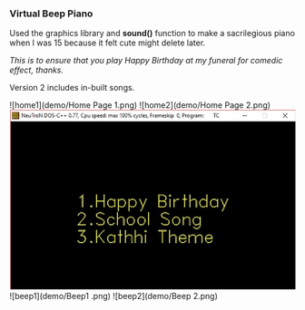 ### Virtual Beep Piano

Used the graphics library and **sound()** function to make a sacrilegious piano when I was 15 because it felt cute might delete later.

_This is to ensure that you play Happy Birthday at my funeral for comedic effect, thanks._

Version 2 includes in-built songs. 


![home1](demo/Home Page 1.png)
![home2](demo/Home Page 2.png)
![menu](demo/Menu.jpg)
![beep1](demo/Beep1 .png)
![beep2](demo/Beep 2.png)

